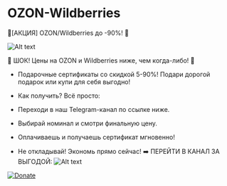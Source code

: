 # OZON-Wildberries
🚀[АКЦИЯ] OZON/Wildberries до -90%! 🚀

![Alt text](https://i.postimg.cc/52nbncpZ/c64d16d5-6760-49b2-8e47-cf173868d251-1.jpg)

💎 ШОК! Цены на OZON и Wildberries ниже, чем когда-либо! 💎

- Подарочные сертификаты со скидкой 5-90%! Подари дорогой подарок или купи для себя выгодно!

- Как получить? Всё просто:

- Переходи в наш Telegram-канал по ссылке ниже.

- Выбирай номинал и смотри финальную цену.

- Оплачиваешь и получаешь сертификат мгновенно!

- Не откладывай! Экономь прямо сейчас!
➡️ ПЕРЕЙТИ В КАНАЛ ЗА ВЫГОДОЙ: ![Alt text](https://i.postimg.cc/V6Yszj4b/Screenshot-999999991.png)


[![Donate](https://i.postimg.cc/8z1ZBcy6/CHHHH2.png)](https://t.me/DCB_Cashback90)
